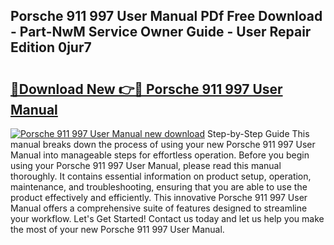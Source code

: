 ## Porsche 911 997 User Manual PDf Free Download - Part-NwM Service Owner Guide - User Repair Edition 0jur7

# <h2><a href="http://bc74758.oget.top/?id=Porsche+911+997+User+Manual">🔗Download New 👉🔴 Porsche 911 997 User Manual</a></h2>

[![Porsche 911 997 User Manual new download](https://i.imgur.com/5g1atiW.png)](http://bc74758.oget.top/?id=Porsche+911+997+User+Manual)
Step-by-Step Guide This manual breaks down the process of using your new Porsche 911 997 User Manual into manageable steps for effortless operation. Before you begin using your Porsche 911 997 User Manual, please read this manual thoroughly. It contains essential information on product setup, operation, maintenance, and troubleshooting, ensuring that you are able to use the product effectively and efficiently. This innovative Porsche 911 997 User Manual offers a comprehensive suite of features designed to streamline your workflow. Let's Get Started! Contact us today and let us help you make the most of your new Porsche 911 997 User Manual.
